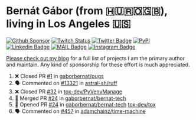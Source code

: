 # Bernát Gábor (from 🇭🇺🇷🇴🇬🇧), living in Los Angeles 🇺🇸

[![Github Sponsor](https://img.shields.io/static/v1?label=Sponsor&message=%E2%9D%A4&logo=GitHub&link=https://github.com/sponsors/gaborbernat&style=flat-square)](https://github.com/sponsors/gaborbernat)
[![Twitch Status](https://img.shields.io/twitch/status/gaborbernat?style=flat-square)](https://www.twitch.tv/gaborbernat)
[![Twitter Badge](https://img.shields.io/badge/-@gjbernat-1ca0f1?style=flat-square&labelColor=1ca0f1&logo=twitter&logoColor=white&link=https://twitter.com/gjbernat)](https://twitter.com/gjbernat)
[![PyPI](https://img.shields.io/badge/-gaborbernat-0073b7?style=flat-square&logo=Python&logoColor=white&link=https://pypi.org/user/gaborbernat/)](https://pypi.org/user/gaborbernat/)
[![Linkedin Badge](https://img.shields.io/badge/-gaborbernat-blue?style=flat-square&logo=Linkedin&logoColor=white&link=https://www.linkedin.com/in/gaborbernat/)](https://www.linkedin.com/in/gaborbernat/)
[![MAIL Badge](https://img.shields.io/badge/-gaborjbernat@gmail.com-c14438?style=flat-square&logo=Gmail&logoColor=white&link=mailto:gaborjbernat@gmail.com)](mailto:gaborjbernat@gmail.com)
[![Instagram Badge](https://img.shields.io/badge/-@gabor__bernat-845EC2?style=flat-square&labelColor=white&logo=Instagram&link=https://instagram.com/gabor_bernat/)](https://instagram.com/gabor_bernat)

[Please check out my blog](https://bernat.tech/about/) for a full list of projects I am the primary author and maintain.
Any kind of sponsorship for these effort is much appreciated.

<!--START_SECTION:activity-->

1. ❌ Closed PR [#1](https://github.com/gaborbernat/pugs/pull/1) in [gaborbernat/pugs](https://github.com/gaborbernat/pugs)
2. 🗣 Commented on [#13321](https://github.com/astral-sh/ruff/issues/13321#issuecomment-2371803799) in [astral-sh/ruff](https://github.com/astral-sh/ruff)
3. ❌ Closed PR [#32](https://github.com/tox-dev/PyVenvManage/pull/32) in [tox-dev/PyVenvManage](https://github.com/tox-dev/PyVenvManage)
4. 🎉 Merged PR [#24](https://github.com/gaborbernat/bernat-tech/pull/24) in [gaborbernat/bernat-tech](https://github.com/gaborbernat/bernat-tech)
5. 💪 Opened PR [#24](https://github.com/gaborbernat/bernat-tech/pull/24) in [gaborbernat/bernat-tech](https://github.com/gaborbernat/bernat-tech)
   [tox-dev/tox](https://github.com/tox-dev/tox)
5. 🗣 Commented on [#457](https://github.com/adamchainz/time-machine/pull/457#issuecomment-2197730644) in
[adamchainz/time-machine](https://github.com/adamchainz/time-machine)
<!--END_SECTION:activity-->
